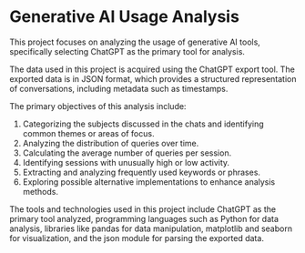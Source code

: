 # Generative AI Usage Analysis

This project focuses on analyzing the usage of generative AI tools, specifically selecting ChatGPT as the primary tool for analysis.

The data used in this project is acquired using the ChatGPT export tool. The exported data is in JSON format, which provides a structured representation of conversations, including metadata such as timestamps.

The primary objectives of this analysis include:
1. Categorizing the subjects discussed in the chats and identifying common themes or areas of focus.
2. Analyzing the distribution of queries over time.
3. Calculating the average number of queries per session.
4. Identifying sessions with unusually high or low activity.
5. Extracting and analyzing frequently used keywords or phrases.
6. Exploring possible alternative implementations to enhance analysis methods.

The tools and technologies used in this project include ChatGPT as the primary tool analyzed, programming languages such as Python for data analysis, libraries like pandas for data manipulation, matplotlib and seaborn for visualization, and the json module for parsing the exported data.
